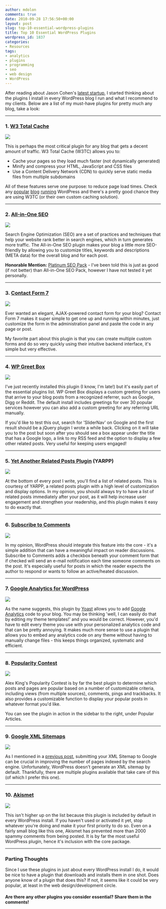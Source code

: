```yaml
---
author: mdolon
comments: true
date: 2010-09-28 17:56:50+00:00
layout: post
slug: top-10-essential-wordpress-plugins
title: Top 10 Essential WordPress Plugins
wordpress_id: 1837
categories:
- Resources
tags:
- analytics
- plugins
- programming
- seo
- web design
- WordPress
---
```


After reading about Jason Cohen's [latest startup](http://blog.asmartbear.com/nut-up-or-shut-up.html), I started thinking about the plugins I install in every WordPress blog I run and what I recommend to my clients.  Below are a list of my must-have plugins for pretty much any blog, take a look:

---

### 1. [W3 Total Cache](http://wordpress.org/extend/plugins/w3-total-cache/)

<a href="http://wordpress.org/extend/plugins/w3-total-cache/">
  <img src="http://devgrow.s3.amazonaws.com/assets/images/w3tc.gif" class="image-left" />
</a>

This is perhaps the most critical plugin for any blog that gets a decent amount of traffic.  W3 Total Cache (W3TC) allows you to:
  * Cache your pages so they load much faster (not dynamically generated)
  * Minify and compress your HTML, JavaScript and CSS files
  * Use a Content Delivery Network (CDN) to quickly serve static media files from multiple subdomains

All of these features serve one purpose: to reduce page load times.  Check any [popular](http://www.techcrunch.com/) [blog](http://www.mashable.com/) [running](http://www.smashingmagazine.com/) WordPress and there's a pretty good chance they are using W3TC (or their own custom caching solution).

---

### 2. [All-in-One SEO](http://wordpress.org/extend/plugins/all-in-one-seo-pack/)

<a href="http://wordpress.org/extend/plugins/all-in-one-seo-pack/">
  <img src="http://devgrow.s3.amazonaws.com/assets/images/all-in-one-seo.gif" class="image-left" />
</a>

Search Engine Optimization (SEO) are a set of practices and techniques that help your website rank better in search engines, which in turn generates more traffic.  The All-in-One SEO plugin makes your blog a little more SEO-friendly by allowing you to customize titles, keywords and descriptions (META data) for the overall blog and for each post.

**Honorable Mention:** [Platinum SEO Pack](http://techblissonline.com/platinum-seo-pack/) - I've been told this is just as good (if not better) than All-in-One SEO Pack, however I have not tested it yet personally.

---

### 3. [Contact Form 7](http://wordpress.org/extend/plugins/contact-form-7/)

<a href="http://wordpress.org/extend/plugins/contact-form-7/">
  <img src="http://devgrow.s3.amazonaws.com/assets/images/contact-form-7.gif" class="image-left" />
</a>

Ever wanted an elegant, AJAX-powered contact form for your blog?  Contact Form 7 makes it super simple to get one up and running within minutes, just customize the form in the administration panel and paste the code in any page or post.

My favorite part about this plugin is that you can create multiple custom forms and do so very quickly using their intuitive backend interface, it's simple but very effective.

---

### 4. [WP Greet Box](http://wordpress.org/extend/plugins/wp-greet-box/)

<a href="http://wordpress.org/extend/plugins/wp-greet-box/">
  <img src="http://devgrow.s3.amazonaws.com/assets/images/wp-greet-box.gif" class="image-left" />
</a>

I've just recently installed this plugin (I know, I'm late!) but it's easily part of the essential plugins list.  WP Greet Box displays a custom greeting for users that arrive to your blog posts from a recognized referrer, such as Google, Digg or Reddit.  The default install includes greetings for over 30 popular services however you can also add a custom greeting for any referring URL manually.

If you'd like to test this out, search for 'SliderNav' on Google and the first result should be a jQuery plugin I wrote a while back.  Clicking on it will take you to the post but soon after you should see a box appear under the title that has a Google logo, a link to my RSS feed and the option to display a few other related posts.  Very useful for keeping users engaged!

---

### 5. [Yet Another Related Posts Plugin](http://wordpress.org/extend/plugins/yet-another-related-posts-plugin/) (YARPP)

<a href="http://wordpress.org/extend/plugins/yet-another-related-posts-plugin/">
  <img src="http://devgrow.s3.amazonaws.com/assets/images/related-posts.gif" class="image-left" />
</a>

At the bottom of every post I write, you'll find a list of related posts.  This is courtesy of YARPP, a related posts plugin with a high level of customization and display options.  In my opinion, you should always try to have a list of related posts immediately after your post, as it will help increase user engagement and strengthen your readership, and this plugin makes it easy to do exactly that.

---

### 6. [Subscribe to Comments](http://wordpress.org/extend/plugins/subscribe-to-comments/)

<a href="http://wordpress.org/extend/plugins/subscribe-to-comments/">
  <img src="http://devgrow.s3.amazonaws.com/assets/images/subscribe-to-comments.gif" class="image-left" />
</a>

In my opinion, WordPress should integrate this feature into the core - it's a simple addition that can have a meaningful impact on reader discussions.  Subscribe to Comments adds a checkbox beneath your comment form that if checked will send an e-mail notification each time someone comments on the post.  It's especially useful for posts in which the reader expects the author to respond or wants to follow an active/heated discussion.

---

### 7. [Google Analytics for WordPress](http://yoast.com/wordpress/google-analytics/)

<a href="http://yoast.com/wordpress/google-analytics/">
  <img src="http://devgrow.s3.amazonaws.com/assets/images/google-analytics.gif" class="image-left" />
</a>

As the name suggests, this plugin by [Yoast](http://yoast.com/) allows you to add [Google Analytics](http://www.google.com/analytics/) code to your blog.  You may be thinking 'well, I can easily do that by editing my theme templates!' and you would be correct.  However, you'd have to edit every theme you use with your personalized analytics code and that can be pretty annoying.  It makes much more sense to use a plugin that allows you to embed any analytics code on any theme without having to manually change files - this keeps things organized, systematic and efficient.

---

### 8. [Popularity Contest](http://wordpress.org/extend/plugins/popularity-contest/)

<a href="http://wordpress.org/extend/plugins/popularity-contest/">
  <img src="http://devgrow.s3.amazonaws.com/assets/images/popularity.gif" class="image-left" />
</a>

Alex King's Popularity Contest is by far the best plugin to determine which posts and pages are popular based on a number of customizable criteria, including views (from multiple sources), comments, pings and trackbacks.  It also provides a customizable function to display your popular posts in whatever format you'd like.

You can see the plugin in action in the sidebar to the right, under Popular Articles.

---

### 9. [Google XML Sitemaps](http://wordpress.org/extend/plugins/google-sitemap-generator/)

<a href="http://wordpress.org/extend/plugins/google-sitemap-generator/">
  <img src="http://devgrow.s3.amazonaws.com/assets/images/xml-sitemaps.gif" class="image-left" />
</a>

As I mentioned in a [previous post](http://devgrow.com/quick-seo-tip-2-submit-your-sitemap/), submitting your XML Sitemap to Google can be crucial in improving the number of pages indexed by the search engine.  Unfortunately, WordPress doesn't generate an XML sitemap by default.  Thankfully, there are multiple plugins available that take care of this (of which I prefer this one).

---

### 10. [Akismet](http://wordpress.org/extend/plugins/akismet)

<a href="http://wordpress.org/extend/plugins/akismet">
  <img src="http://devgrow.s3.amazonaws.com/assets/images/akismet.gif" class="image-left" />
</a>

This isn't higher up on the list because this plugin is included by default in every WordPress install.  If you haven't used or activated it yet, stop whatever you're doing and make it your first priority to do so.  Even on a fairly small blog like this one, Akismet has prevented more than 2000 spammy comments from being posted.  It is by far the most useful WordPress plugin, hence it's inclusion with the core package.

---

### Parting Thoughts

Since I use these plugins in just about every WordPress install I do, it would be nice to have a plugin that downloads and installs them in one shot.  Does anyone know of a plugin that does this?  If not, it seems like it could be very popular, at least in the web design/development circle.

#### Are there any other plugins you consider essential?  Share them in the comments!